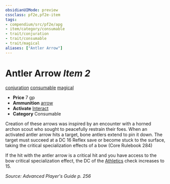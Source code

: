 ```yaml
---
obsidianUIMode: preview
cssclass: pf2e,pf2e-item
tags:
- compendium/src/pf2e/apg
- item/category/consumable
- trait/conjuration
- trait/consumable
- trait/magical
aliases: ["Antler Arrow"]
---
```

# Antler Arrow *Item 2*  
[conjuration](rules/traits/conjuration.md "Conjuration School Trait")  [consumable](rules/traits/consumable.md "Consumable Item Trait")  [magical](rules/traits/magical.md "Magical Item Trait")  

- **Price** 7 gp
- **Ammunition** [arrow](compendium/equipment/items/arrow.md)
- **Activate** [Interact](rules/actions/interact.md)
- **Category** Consumable

Creation of these arrows was inspired by an encounter with a horned archon scout who sought to peacefully restrain their foes. When an activated antler arrow hits a target, bone antlers extend to pin it down. The target must succeed at a DC 16 Reflex save or become stuck to the surface, taking the critical specialization effects of a bow (Core Rulebook 284)

If the hit with the antler arrow is a critical hit and you have access to the bow critical specialization effect, the DC of the [Athletics](compendium/skills.md#Athletics) check increases to 15.

*Source: Advanced Player's Guide p. 256*